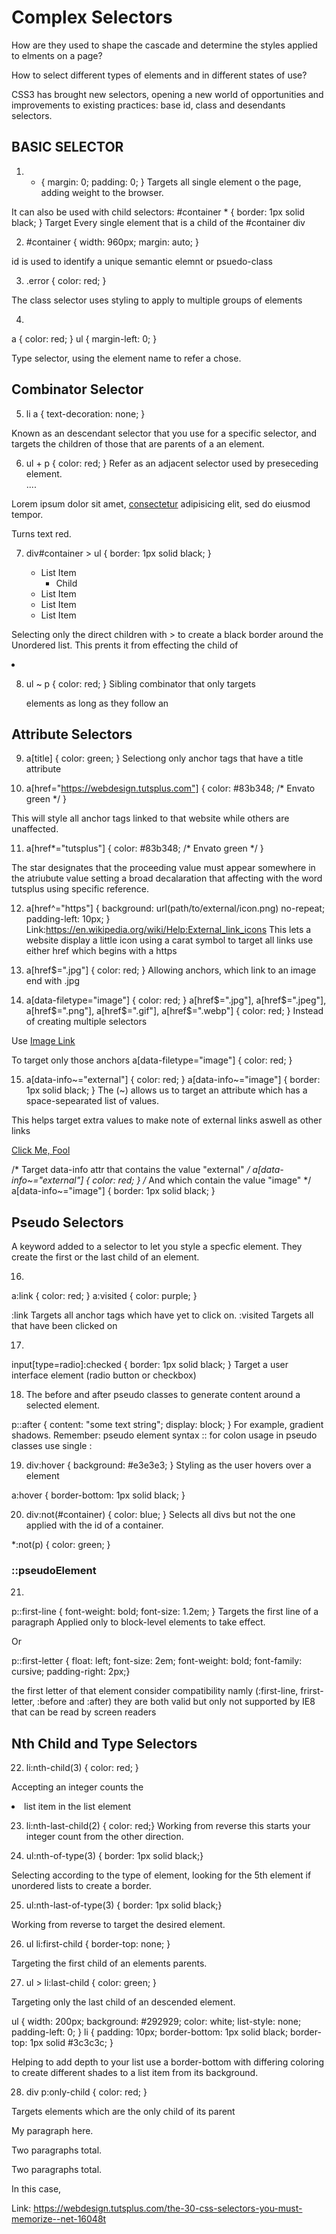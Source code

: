 # Complex Selectors
How are they used to shape the cascade and determine the styles applied to elments on a page?

How to select different types of elements and in different states of use?

CSS3 has brought new selectors, opening a new world of opportunities and improvements to existing practices: base id, class and desendants selectors.

BASIC SELECTOR
---


1. * {
  margin: 0;
  padding: 0;
}
Targets all single element o the page, adding weight to the browser.

It can also be used with child selectors:
#container * {
 border: 1px solid black;
}
Target Every single element that is a child of the #container div

2. #container {
   width: 960px;
   margin: auto;
}

id is used to identify a unique semantic elemnt or psuedo-class 

3. .error {
  color: red;
}

The class selector uses styling to apply to multiple groups of elements

4. 
a { color: red; }
ul { margin-left: 0; }

Type selector, using the element name to refer a chose.

## Combinator Selector

5. li a {
  text-decoration: none;
}

Known as an descendant selector that you use for a specific selector, and targets the children of those that are parents of a an element.

6. ul + p {
   color: red;
   }
Refer as an adjacent selector used by preseceding element.   
....</ul>

  <p> Lorem ipsum dolor sit amet, <a href="#" title="Some title">consectetur</a> adipisicing elit, sed do eiusmod tempor. </p>

Turns text red.

7. div#container > ul {
  border: 1px solid black;
}

<div id="container">
      <ul>
         <ul>
         <li> List Item
           <ul>
              <li> Child </li>
           </ul>
         </li>
         <li> List Item </li>
         <li> List Item </li>
         <li> List Item </li>
      </ul>
   </div>

Selecting only the direct children  with > to create a black border around
the Unordered list. This prents it from effecting the child of <li>

8. ul ~ p {
   color: red;
}
Sibling combinator that only targets <p> elements as long as they follow an <ul>

## Attribute Selectors

9. a[title] {
   color: green;
}
Selectiong only anchor tags that have a title attribute

10. a[href="https://webdesign.tutsplus.com"] {
  color: #83b348; /* Envato green */
}

This will style all anchor tags linked to that website while others are unaffected.

11. a[href*="tutsplus"] {
  color: #83b348; /* Envato green */
}

The star designates that the proceeding value must appear somewhere in the atriubute value setting a broad decalaration that affecting with the word tutsplus using specific reference.

12. a[href^="https"] {
   background: url(path/to/external/icon.png) no-repeat;
   padding-left: 10px;
}
Link:https://en.wikipedia.org/wiki/Help:External_link_icons
This lets a website display a little icon using a carat symbol to target all links use either href which begins with a https

13. a[href$=".jpg"] {
   color: red;
}
Allowing anchors, which link to an image end with .jpg

14. a[data-filetype="image"] {
   color: red;
}
a[href$=".jpg"],
a[href$=".jpeg"],
a[href$=".png"],
a[href$=".gif"],
a[href$=".webp"] {
   color: red;
}
Instead of creating multiple selectors 

Use <a href="path/to/image.jpg" data-filetype="image"> Image Link </a>

To target only those anchors
a[data-filetype="image"] {
   color: red;
}

15.  a[data-info~="external"] {
   color: red;
}
a[data-info~="image"] {
   border: 1px solid black;
}
The (~) allows us to target an attribute which has a space-sepearated list of values.

This helps target extra values to make note of external links aswell as other links

<a href="path/to/image.jpg" data-info="external image"> Click Me, Fool </a>

/* Target data-info attr that contains the value "external" */
a[data-info~="external"] {
   color: red;
}
/* And which contain the value "image" */
a[data-info~="image"] {
  border: 1px solid black;
}

## Pseudo Selectors
A keyword added to a selector to let you style a specfic element. They create the first or the last child of an element.

16.
a:link { color: red; }
a:visited { color: purple; }

:link Targets all anchor tags which have yet to click on.
:visited Targets all that have been clicked on

17.
input[type=radio]:checked {
   border: 1px solid black;
}
Target a user interface element (radio button or checkbox)

18. The before and after pseudo classes to generate content around a selected element.

p::after {
    content: "some text string";
    display: block;
    }
For example, gradient shadows. Remember: pseudo element syntax :: for colon usage in pseudo classes use single :

19. div:hover {
  background: #e3e3e3;
}
 Styling as the user hovers over a element

a:hover {
 border-bottom: 1px solid black;
}

20. div:not(#container) {
   color: blue;
}
Selects all divs but not the one applied with the id of a container.

*:not(p) {
  color: green;
}

### ::pseudoElement
21. 

p::first-line {
   font-weight: bold;
   font-size: 1.2em;
}
Targets the first line of a paragraph 
Applied only to block-level elements to take effect.

Or

p::first-letter {
   float: left;
   font-size: 2em;
   font-weight: bold;
   font-family: cursive;
   padding-right: 2px;}

the first letter of that element consider compatibility namly
(:first-line, frirst-letter, :before and :after) they are both valid but only not supported by IE8 that can be read by screen readers

## Nth Child and Type Selectors

22. li:nth-child(3) {
   color: red;
}

Accepting an integer counts the <li> list item in the list element

23. li:nth-last-child(2) {
   color: red;}
Working from reverse this starts your integer count from the other direction.

24. ul:nth-of-type(3) {
     border: 1px solid black;}
    

Selecting according to the type of element, looking for the 5th element if unordered lists to create a border.

25. ul:nth-last-of-type(3) {
   border: 1px solid black;}

Working from reverse to target the desired element.

26. ul li:first-child {
   border-top: none;
}

Targeting the first child of an elements parents.

27. ul > li:last-child {
   color: green;
}

Targeting only the last child of an descended element.

ul {
 width: 200px;
 background: #292929;
 color: white;
 list-style: none;
 padding-left: 0;
}
li {
 padding: 10px;
 border-bottom: 1px solid black;
 border-top: 1px solid #3c3c3c;
}

Helping to add depth to your list use a border-bottom with differing coloring to create different shades to a list item from its background.

28. div p:only-child {
   color: red;
}

Targets elements which are the only child of its parent

<div><p> My paragraph here. </p></div>
<div>
   <p> Two paragraphs total. </p>
   <p> Two paragraphs total. </p>
</div>
In this case,

Link: https://webdesign.tutsplus.com/the-30-css-selectors-you-must-memorize--net-16048t

